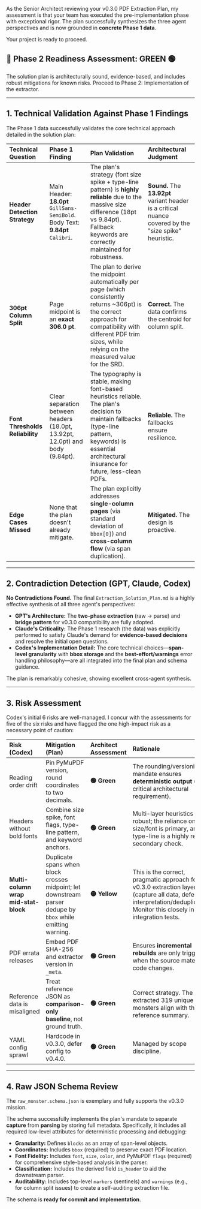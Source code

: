 As the Senior Architect reviewing your v0.3.0 PDF Extraction Plan, my assessment is that your team has executed the pre-implementation phase with exceptional rigor. The plan successfully synthesizes the three agent perspectives and is now grounded in **concrete Phase 1 data**.

Your project is ready to proceed.

## 🎯 Phase 2 Readiness Assessment: GREEN 🟢

The solution plan is architecturally sound, evidence-based, and includes robust mitigations for known risks. Proceed to Phase 2: Implementation of the extractor.

---

## 1. Technical Validation Against Phase 1 Findings

The Phase 1 data successfully validates the core technical approach detailed in the solution plan:

| Technical Question | Phase 1 Finding | Plan Validation | Architectural Judgment |
| :--- | :--- | :--- | :--- |
| **Header Detection Strategy** | Main Header: **18.0pt** `GillSans-SemiBold`. Body Text: **9.84pt** `Calibri`. | The plan's strategy (font size spike + type-line pattern) is **highly reliable** due to the massive size difference (18pt vs 9.84pt). Fallback keywords are correctly maintained for robustness. | **Sound.** The **13.92pt** variant header is a critical nuance covered by the "size spike" heuristic. |
| **306pt Column Split** | Page midpoint is an **exact 306.0 pt**. | The plan to derive the midpoint automatically per page (which consistently returns ~306pt) is the correct approach for compatibility with different PDF trim sizes, while relying on the measured value for the SRD. | **Correct.** The data confirms the centroid for column split. |
| **Font Thresholds Reliability** | Clear separation between headers (18.0pt, 13.92pt, 12.0pt) and body (9.84pt). | The typography is stable, making font-based heuristics reliable. The plan's decision to maintain fallbacks (type-line pattern, keywords) is essential architectural insurance for future, less-clean PDFs. | **Reliable.** The fallbacks ensure resilience. |
| **Edge Cases Missed** | None that the plan doesn't already mitigate. | The plan explicitly addresses **single-column pages** (via standard deviation of `bbox[0]`) and **cross-column flow** (via span duplication). | **Mitigated.** The design is proactive. |

---

## 2. Contradiction Detection (GPT, Claude, Codex)

**No Contradictions Found.** The final `Extraction_Solution_Plan.md` is a highly effective synthesis of all three agent's perspectives:

* **GPT's Architecture:** The **two-phase extraction** (raw → parse) and **bridge pattern** for v0.3.0 compatibility are fully adopted.
* **Claude's Criticality:** The Phase 1 research (the data) was explicitly performed to satisfy Claude's demand for **evidence-based decisions** and resolve the initial open questions.
* **Codex's Implementation Detail:** The core technical choices—**span-level granularity** with **bbox storage** and the **best-effort/warnings** error handling philosophy—are all integrated into the final plan and schema guidance.

The plan is remarkably cohesive, showing excellent cross-agent synthesis.

---

## 3. Risk Assessment

Codex's initial 6 risks are well-managed. I concur with the assessments for five of the six risks and have flagged the one high-impact risk as a necessary point of caution:

| Risk (Codex) | Mitigation (Plan) | Architect Assessment | Rationale |
| :--- | :--- | :--- | :--- |
| Reading order drift | Pin PyMuPDF version, round coordinates to two decimals. | **🟢 Green** | The rounding/versioning mandate ensures **deterministic output** (a critical architectural requirement). |
| Headers without bold fonts | Combine size spike, font flags, type-line pattern, and keyword anchors. | **🟢 Green** | Multi-layer heuristics are robust; the reliance on size/font is primary, and the type-line is a highly reliable secondary check. |
| **Multi-column wrap mid-stat-block** | Duplicate spans when block crosses midpoint; let downstream parser dedupe by `bbox` while emitting warning. | **🟡 Yellow** | This is the correct, pragmatic approach for the v0.3.0 extraction layer (capture all data, defer interpretation/deduplication). Monitor this closely in initial integration tests. |
| PDF errata releases | Embed PDF SHA-256 and extractor version in `_meta`. | **🟢 Green** | Ensures **incremental rebuilds** are only triggered when the source material or code changes. |
| Reference data is misaligned | Treat reference JSON as **comparison-only baseline**, not ground truth. | **🟢 Green** | Correct strategy. The extracted 319 unique monsters align with the reference summary. |
| YAML config sprawl | Hardcode in v0.3.0, defer config to v0.4.0. | **🟢 Green** | Managed by scope discipline. |

---

## 4. Raw JSON Schema Review

The `raw_monster.schema.json` is exemplary and fully supports the v0.3.0 mission.

The schema successfully implements the plan's mandate to separate **capture** from **parsing** by storing full metadata. Specifically, it includes all required low-level attributes for deterministic processing and debugging:

* **Granularity:** Defines `blocks` as an array of span-level objects.
* **Coordinates:** Includes `bbox` (required) to preserve exact PDF location.
* **Font Fidelity:** Includes `font`, `size`, `color`, and PyMuPDF `flags` (required) for comprehensive style-based analysis in the parser.
* **Classification:** Includes the derived field `is_header` to aid the downstream parser.
* **Auditability:** Includes top-level `markers` (sentinels) and `warnings` (e.g., for column split issues) to create a self-auditing extraction file.

The schema is **ready for commit and implementation**.
